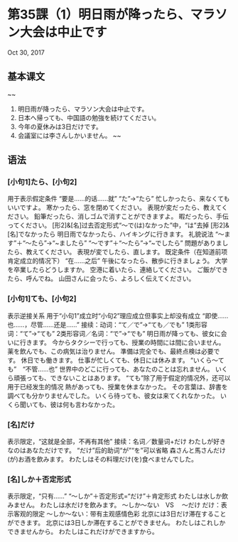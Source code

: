 # 第35課（1）明日雨が降ったら、マラソン大会は中止です
Oct 30, 2017

## 基本课文
~~
1. 明日雨が降ったら、マラソン大会は中止です。
2. 日本へ帰っても、中国語の勉強を続けてください。
3. 今年の夏休みは3日だけです。
4. 会議室には李さんしかいません。
~~

## 语法
### [小句1]たら、[小句2]
用于表示假定条件
“要是……的话……就”
“た”→“たら”
忙しかったら、来なくてもいいですよ。
寒かったら、窓を閉めてください。
表現が変だったら、教えてください。
鉛筆だったら、消しゴムで消すことができますよ。
暇だったら、手伝ってください。
[形2]&[名]过去否定形式“～で(は)なかった”中，“は”去掉
[形2]&[名]でなかったら 
明日雨でなかったら、ハイキングに行きます。
礼貌说法
“～ます”＋“～たら”→“~ましたら”
“～です”＋“～たら”→“~でしたら”
問題がありましたら、教えてください。
表現が変でしたら、直します。
既定条件（在知道前项肯定成立的情况下）
“在……之后”
午後になったら、散歩に行きましょう。
大学を卒業したらどうしますか。
空港に着いたら、連絡してください。
ご飯ができたら、呼んでね。
山田さんに会ったら、よろしく伝えてください。

### [小句1]ても、[小句2]
表示逆接关系
用于“小句1”成立时“小句2”理应成立但事实上却没有成立
“即使……也……，尽管……还是……”
接续：动词：“て／で”→“ても／でも”
1类形容词：“て”→“ても”
2类形容词／名词：“で”→“でも”
明日雨が降っても、彼女に会いに行きます。
今からタクシーで行っても、授業の時間には間に合いません。
薬を飲んでも、この病気は治りません。
準備は完全でも、最終点検は必要です。
休日でも働きます。
仕事が忙しくても、休日には休みます。
“いくら～ても”　“不管……也”
世界中のどこに行っても、あなたのことは忘れません。
いくら頑張っても、できないことはあります。
“ても”除了用于假定的情况外，还可以用于已经发生的情况
熱があっても、授業を休まなかった。
その言葉は、辞書を調べても分かりませんでした。
いくら待っても、彼女は来てくれなかった。
いくら聞いても、彼は何も言わなかった。

### [名]だけ
表示限定，“这就是全部，不再有其他”
接续：名词／数量词+だけ
わたしが好きなのはあなただけです。
“だけ”后的助词“が”“を”可以省略
森さんと馬さんだけ(が)お酒を飲みます。
わたしはその料理だけ(を)食べませんでした。

### [名]しか＋否定形式
表示限定，“只有……”
“～しか”＋否定形式=“だけ”＋肯定形式
わたしは水しか飲みません。
わたしは水だけを飲みます。
～しか～ない　VS 　～だけ
だけ：表示客观的限定
～しか～ない：带有主观感情色彩
北京には3日だけ滞在することができます。
北京には3日しか滞在することができません。
わたしはこれしかできませんから。
わたしはこれだけができますから。
